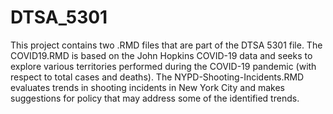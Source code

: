 # DTSA_5301
This project contains two .RMD files that are part of the DTSA 5301 file.  The COVID19.RMD is based on the John Hopkins COVID-19 data and seeks to explore various territories performed during the COVID-19 pandemic (with respect to total cases and deaths).  The NYPD-Shooting-Incidents.RMD evaluates trends in shooting incidents in New York City and makes suggestions for policy that may address some of the identified trends.
